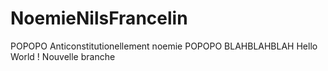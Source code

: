 # NoemieNilsFrancelin
POPOPO
Anticonstitutionellement
noemie
POPOPO
BLAHBLAHBLAH
Hello World !
Nouvelle branche
